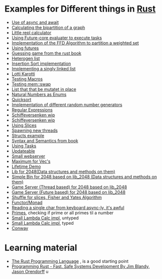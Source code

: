 # Examples for Different things in [Rust](https://www.rust-lang.org/en-US/)

* [Use of async and await](https://github.com/haetze/DemoRust/tree/master/projects/async_await)
* [Calculating the bipartition of a graph](https://github.com/haetze/DemoRust/tree/master/projects/biparit)
* [Little repl calculator](https://github.com/haetze/DemoRust/tree/master/projects/calc)
* [Using Future-core evaluater to execute tasks](https://github.com/haetze/DemoRust/tree/master/projects/coreTest)
* [Implementation of the FFD Algorithm to partition a weighted set](https://github.com/haetze/DemoRust/tree/master/projects/ffd)
* [Using futures](https://github.com/haetze/DemoRust/tree/master/projects/futures)
* [Guessing game from the rust book](https://github.com/haetze/DemoRust/tree/master/projects/guessing_game)
* [Heterogen list](https://github.com/haetze/DemoRust/tree/master/projects/het_list)
* [Insertion Sort implementation](https://github.com/haetze/DemoRust/tree/master/projects/insertion_sort)
* [Implementing a singly linked list](https://github.com/haetze/DemoRust/tree/master/projects/list_test)
* [Lotti Karotti](https://github.com/haetze/DemoRust/tree/master/projects/lotti_karotti)
* [Testing Macros](https://github.com/haetze/DemoRust/tree/master/projects/macro_test)
* [Testing mem::swap](https://github.com/haetze/DemoRust/tree/master/projects/mem_test)
* [List that that be mutatet in place](https://github.com/haetze/DemoRust/tree/master/projects/mutable_linked_list)
* [Natural Numbers as Enums](https://github.com/haetze/DemoRust/tree/master/projects/natural_num)
* [Quicksort](https://github.com/haetze/DemoRust/tree/master/projects/quicksort)
* [Implementation of different random number generators](https://github.com/haetze/DemoRust/tree/master/projects/random)
* [Regular Expressions](https://github.com/haetze/DemoRust/tree/master/projects/reg)
* [Schiffeversenken wip](https://github.com/haetze/DemoRust/tree/master/projects/schiffeversenken)
* [Schiffeversenken wip](https://github.com/haetze/DemoRust/tree/master/projects/ship_terminator_client)
* [Using Slices](https://github.com/haetze/DemoRust/tree/master/projects/slices)
* [Spawning new threads](https://github.com/haetze/DemoRust/tree/master/projects/spawn_example)
* [Structs example](https://github.com/haetze/DemoRust/tree/master/projects/structs)
* [Syntax and Semantics from book](https://github.com/haetze/DemoRust/tree/master/projects/syntax_semantics)
* [Using Tasks](https://github.com/haetze/DemoRust/tree/master/projects/tasks)
* [Updateable](https://github.com/haetze/DemoRust/tree/master/projects/updateable)
* [Small webserver](https://github.com/haetze/DemoRust/tree/master/projects/web_server)
* [Maximum for Vec's](https://github.com/haetze/DemoRust/tree/master/projects/maximum)
* [Lifetime Demo](https://github.com/haetze/DemoRust/tree/master/projects/lifetime_demo)
* [Lib for 2048(Data structures and methods on them)](https://github.com/haetze/lib_2048)
* [Simple Bin for 2048 based on lib_2048 (Data structures and methods on them)](https://github.com/haetze/bin_2048)
* [Game Server (Thread based) for 2048 based on lib_2048](https://github.com/haetze/server_2048)
* [Game Server (Future based) for 2048 based on lib_2048](https://github.com/haetze/server_2_2048)
* [Shuffle for slices, Fisher and Yates Algorithm](https://github.com/haetze/DemoRust/tree/master/projects/shuffle)
* [Functor/Monad](https://github.com/haetze/DemoRust/tree/master/projects/functor)
* [Reading a single char from keyboard async-ly, it's awful](https://github.com/haetze/DemoRust/tree/master/projects/async_read_keyboard)
* [Primes](https://github.com/haetze/DemoRust/tree/master/projects/prime), checking if prime or all primes til a number
* [Small Lambda Calc impl](https://github.com/haetze/DemoRust/tree/master/projects/lambda_calc), untyped
* [Small Lambda Calc impl](https://github.com/haetze/DemoRust/tree/master/projects/lambda_calc_t), typed
* [Conway](https://github.com/haetze/DemoRust/tree/master/projects/conway)

# Learning material
* [The Rust Programming Language](https://doc.rust-lang.org/book/) , is a good starting point
* [Programming Rust - Fast, Safe Systems Development By Jim Blandy, Jason Orendorff](http://shop.oreilly.com/product/0636920040385.do)
u
